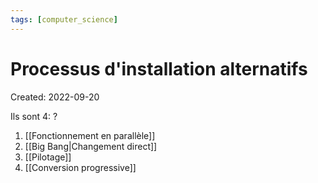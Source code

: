 ```yaml
---
tags: [computer_science] 
---
```

# Processus d'installation alternatifs
Created: 2022-09-20

Ils sont 4:
?
1. [[Fonctionnement en parallèle]]
2. [[Big Bang|Changement direct]]
3. [[Pilotage]]
4. [[Conversion progressive]]
<!--SR:!2024-02-25,9,130-->